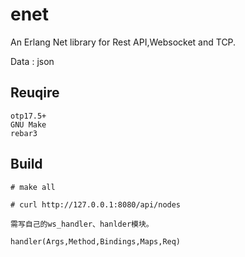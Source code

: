 enet
=====

An Erlang Net library for Rest API,Websocket and TCP.

Data : json

Reuqire
-------
	otp17.5+
	GNU Make
	rebar3

Build
-----
	# make all        

	# curl http://127.0.0.1:8080/api/nodes

	需写自己的ws_handler、hanlder模块。

	handler(Args,Method,Bindings,Maps,Req)
